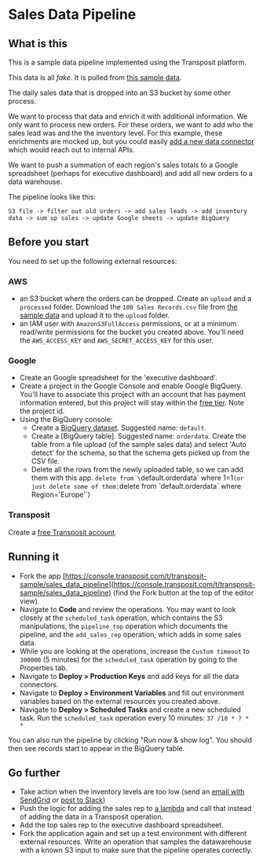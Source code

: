 # Sales Data Pipeline

## What is this

This is a sample data pipeline implemented using the Transposit platform.

This data is all *fake*. It is pulled from [this sample data](http://eforexcel.com/wp/downloads-18-sample-csv-files-data-sets-for-testing-sales/).

The daily sales data that is dropped into an S3 bucket by some other process.

We want to process that data and enrich it with additional information. We only want to process new orders. For these orders, we want to add who the sales lead was and the the inventory level. For this example, these enrichments are mocked up, but you could easily [add a new data connector](https://www.transposit.com/docs/references/create-a-data-connector/) which would reach out to internal APIs. 

We want to push a summation of each region's sales totals to a Google spreadsheet (perhaps for executive dashboard) and add all new orders to a data warehouse.

The pipeline looks like this:

```
S3 file -> filter out old orders -> add sales leads -> add inventory data -> sum up sales -> update Google sheets -> update BigQuery
```

## Before you start

You need to set up the following external resources:

### AWS

* an S3 bucket where the orders can be dropped. Create an `upload` and a `processed` folder. Download the `100 Sales Records.csv` file from [the sample data](http://eforexcel.com/wp/downloads-18-sample-csv-files-data-sets-for-testing-sales/) and upload it to the `upload` folder.
* an IAM user with `AmazonS3FullAccess` permissions, or at a minimum read/write permissions for the bucket you created above. You'll need the `AWS_ACCESS_KEY` and `AWS_SECRET_ACCESS_KEY` for this user.

### Google

* Create an Google spreadsheet for the 'executive dashboard'. 
* Create a project in the Google Console and enable Google BigQuery. You'll have to associate this project with an account that has payment information entered, but this project will stay within the [free tier](https://cloud.google.com/bigquery/pricing). Note the project id.
* Using the BigQuery console:
  * Create a [BigQuery dataset](https://cloud.google.com/bigquery/docs/datasets). Suggested name: `default`.
  * Create a [BigQuery table]. Suggested name: `orderdata`. Create the table from a file upload (of the sample sales data) and select 'Auto detect' for the schema, so that the schema gets picked up from the CSV file.
  * Delete all the rows from the newly uploaded table, so we can add them with this app. `delete from \`default.orderdata\` where 1=1` (or just delete some of them: `delete from \`default.orderdata\` where Region='Europe'`)

### Transposit 

Create a [free Transposit account](https://console.transposit.com/).

## Running it

* Fork the app [https://console.transposit.com/t/transposit-sample/sales_data_pipeline](https://console.transposit.com/t/transposit-sample/sales_data_pipeline) (find the Fork button at the top of the editor view).
* Navigate to **Code** and review the operations. You may want to look closely at the `scheduled_task` operation, which contains the S3 manipulations, the `pipeline_top` operation which documents the pipeline, and the `add_sales_rep` operation, which adds in some sales data. 
* While you are looking at the operations, increase the `Custom timeout` to `300000` (5 minutes) for the `scheduled_task` operation by going to the Properties tab.
* Navigate to **Deploy > Production Keys** and add keys for all the data connectors.
* Navigate to **Deploy > Environment Variables** and fill out environment variables based on the external resources you created above.
* Navigate to **Deploy > Scheduled Tasks** and create a new scheduled task. Run the `scheduled_task` operation every 10 minutes: `37 /10 * ? * *`

You can also run the pipeline by clicking "Run now & show log". You should then see records start to appear in the BigQuery table.

## Go further

* Take action when the inventory levels are too low (send an [email with SendGrid](/docs/references/connectors/sendgrid-documentation/) or [post to Slack](/docs/references/connectors/slack-documentation/))
* Push the logic for adding the sales rep to [a lambda](/blog/2019.10.07-basics-of-lambda/) and call that instead of adding the data in a Transposit operation.
* Add the top sales rep to the executive dashboard spreadsheet.
* Fork the application again and set up a test environment with different external resources. Write an operation that samples the datawarehouse with a known S3 input to make sure that the pipeline operates correctly.
